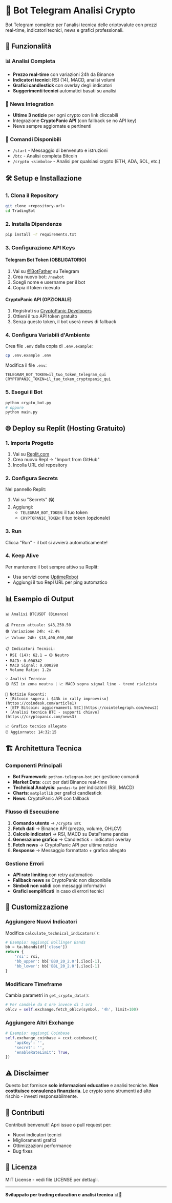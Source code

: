 # 🤖 Bot Telegram Analisi Crypto

Bot Telegram completo per l'analisi tecnica delle criptovalute con prezzi real-time, indicatori tecnici, news e grafici professionali.

## 🚀 Funzionalità

### 📊 Analisi Completa
- **Prezzo real-time** con variazioni 24h da Binance
- **Indicatori tecnici**: RSI (14), MACD, analisi volumi
- **Grafici candlestick** con overlay degli indicatori
- **Suggerimenti tecnici** automatici basati su analisi

### 📰 News Integration
- **Ultime 3 notizie** per ogni crypto con link cliccabili
- Integrazione **CryptoPanic API** (con fallback se no API key)
- News sempre aggiornate e pertinenti

### 🎯 Comandi Disponibili
- `/start` - Messaggio di benvenuto e istruzioni
- `/btc` - Analisi completa Bitcoin
- `/crypto <simbolo>` - Analisi per qualsiasi crypto (ETH, ADA, SOL, etc.)

## 🛠️ Setup e Installazione

### 1. Clona il Repository
```bash
git clone <repository-url>
cd TradingBot
```

### 2. Installa Dipendenze
```bash
pip install -r requirements.txt
```

### 3. Configurazione API Keys

#### Telegram Bot Token (OBBLIGATORIO)
1. Vai su [@BotFather](https://t.me/BotFather) su Telegram
2. Crea nuovo bot: `/newbot`
3. Scegli nome e username per il bot
4. Copia il token ricevuto

#### CryptoPanic API (OPZIONALE)
1. Registrati su [CryptoPanic Developers](https://cryptopanic.com/developers/api/)
2. Ottieni il tuo API token gratuito
3. Senza questo token, il bot userà news di fallback

### 4. Configura Variabili d'Ambiente

Crea file `.env` dalla copia di `.env.example`:
```bash
cp .env.example .env
```

Modifica il file `.env`:
```env
TELEGRAM_BOT_TOKEN=il_tuo_token_telegram_qui
CRYPTOPANIC_TOKEN=il_tuo_token_cryptopanic_qui
```

### 5. Esegui il Bot
```bash
python crypto_bot.py
# oppure
python main.py
```

## 🌐 Deploy su Replit (Hosting Gratuito)

### 1. Importa Progetto
1. Vai su [Replit.com](https://replit.com)
2. Crea nuovo Repl → "Import from GitHub"
3. Incolla URL del repository

### 2. Configura Secrets
Nel pannello Replit:
1. Vai su "Secrets" (🔒)
2. Aggiungi:
   - `TELEGRAM_BOT_TOKEN`: il tuo token
   - `CRYPTOPANIC_TOKEN`: il tuo token (opzionale)

### 3. Run
Clicca "Run" - il bot si avvierà automaticamente!

### 4. Keep Alive
Per mantenere il bot sempre attivo su Replit:
- Usa servizi come [UptimeRobot](https://uptimerobot.com/)
- Aggiungi il tuo Repl URL per ping automatico

## 📊 Esempio di Output

```
📊 Analisi BTCUSDT (Binance)

💰 Prezzo attuale: $43,250.50
🟢 Variazione 24h: +2.4%
📈 Volume 24h: $18,400,000,000

📋 Indicatori Tecnici:
• RSI (14): 62.1 → 🟡 Neutro
• MACD: 0.000342
• MACD Signal: 0.000298
• Volume Ratio: 1.2x

💡 Analisi Tecnica:
🟡 RSI in zona neutra | 📈 MACD sopra signal line - trend rialzista

📰 Notizie Recenti:
• [Bitcoin supera i $43k in rally improvviso](https://coindesk.com/article1)
• [ETF Bitcoin: aggiornamenti SEC](https://cointelegraph.com/news2)
• [Analisi tecnica BTC - supporti chiave](https://cryptopanic.com/news3)

📈 Grafico tecnico allegato
⏰ Aggiornato: 14:32:15
```

## 🏗️ Architettura Tecnica

### Componenti Principali
- **Bot Framework**: `python-telegram-bot` per gestione comandi
- **Market Data**: `ccxt` per dati Binance real-time
- **Technical Analysis**: `pandas-ta` per indicatori (RSI, MACD)
- **Charts**: `matplotlib` per grafici candlestick
- **News**: CryptoPanic API con fallback

### Flusso di Esecuzione
1. **Comando utente** → `/crypto BTC`
2. **Fetch dati** → Binance API (prezzo, volume, OHLCV)
3. **Calcolo indicatori** → RSI, MACD su DataFrame pandas
4. **Generazione grafico** → Candlestick + indicatori overlay
5. **Fetch news** → CryptoPanic API per ultime notizie
6. **Response** → Messaggio formattato + grafico allegato

### Gestione Errori
- **API rate limiting** con retry automatico
- **Fallback news** se CryptoPanic non disponibile
- **Simboli non validi** con messaggi informativi
- **Grafici semplificati** in caso di errori tecnici

## 📝 Customizzazione

### Aggiungere Nuovi Indicatori
Modifica `calculate_technical_indicators()`:
```python
# Esempio: aggiungi Bollinger Bands
bb = ta.bbands(df['close'])
return {
    'rsi': rsi,
    'bb_upper': bb['BBU_20_2.0'].iloc[-1],
    'bb_lower': bb['BBL_20_2.0'].iloc[-1]
}
```

### Modificare Timeframe
Cambia parametri in `get_crypto_data()`:
```python
# Per candele da 4 ore invece di 1 ora
ohlcv = self.exchange.fetch_ohlcv(symbol, '4h', limit=100)
```

### Aggiungere Altri Exchange
```python
# Esempio: aggiungi Coinbase
self.exchange_coinbase = ccxt.coinbase({
    'apiKey': '',
    'secret': '',
    'enableRateLimit': True,
})
```

## ⚠️ Disclaimer

Questo bot fornisce **solo informazioni educative** e analisi tecniche. 
**Non costituisce consulenza finanziaria**. 
Le crypto sono strumenti ad alto rischio - investi responsabilmente.

## 🤝 Contributi

Contributi benvenuti! Apri issue o pull request per:
- Nuovi indicatori tecnici
- Miglioramenti grafici
- Ottimizzazioni performance
- Bug fixes

## 📄 Licenza

MIT License - vedi file LICENSE per dettagli.

---

**Sviluppato per trading education e analisi tecnica** 📊🚀
